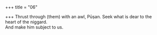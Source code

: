 +++
title = "06"

+++
Thrust through (them) with an awl, Pūṣan. Seek what is dear to the  heart of the niggard.  
And make him subject to us.  